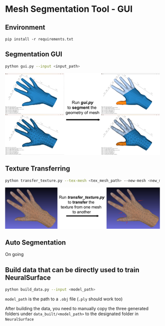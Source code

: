# Mesh Segmentation Tool - GUI


## Environment
```
pip install -r requirements.txt
```

## Segmentation GUI
```bash
python gui.py --input <input_path>
```
![](assets/illustration-segmentation.png)

## Texture Transferring
```bash
python transfer_texture.py --tex-mesh <tex_mesh_path> --new-mesh <new_mesh_path>
```
![](assets/illustration-texture.png)

## Auto Segmentation

On going

## Build data that can be directly used to train NeuralSurface
```bash
python build_data.py --input <model_path>
```

```model_path``` is the path to a ```.obj``` file (```.ply``` should work too)

After building the data, you need to manually copy the three generated folders under ```data_built/<model_path>``` to the designated folder in ```NeuralSurface```
